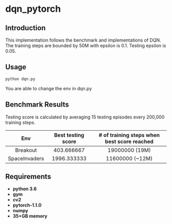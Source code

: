 # dqn_pytorch
## Introduction
This implementation follows the benchmark and implementations of DQN. The training steps are bounded by 50M with epsilon is 0.1. Testing epsilon is 0.05.

## Usage
```
python dqn.py
```
You are able to change the env in dqn.py

## Benchmark Results
Testing score is calculated by averaging 15 testing episodes every 200,000 training steps.

 Env | Best testing score | # of training steps when best score reached
:--:|:--:|:--:
 Breakout | 403.666667 | 19000000 (19M)
 SpaceInvaders | 1996.333333 | 11600000 (~12M)

## Requirements

* **python 3.6**
* **gym**
* **cv2**
* **pytorch-1.1.0** 
* **numpy**
* **35+GB memory**
